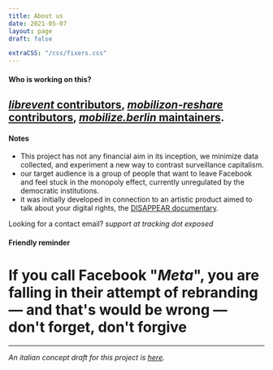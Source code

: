 ```yaml
---
title: About us
date: 2021-05-07
layout: page
draft: false

extraCSS: "/css/fixers.css"
---
```


#### Who is working on this?

## [_librevent_ contributors](https://github.com/tracking-exposed/librevent/graphs/contributors), [_mobilizon-reshare_ contributors](https://github.com/Tech-Workers-Coalition-Italia/mobilizon-reshare/graphs/contributors), [_mobilize.berlin_ maintainers](https://mobilize.berlin/about/instance).

#### Notes

* This project has not any financial aim in its inception, we minimize data collected, and experiment a new way to contrast surveillance capitalism.
* our target audience is a group of people that want to leave Facebook and feel stuck in the monopoly effect, currently unregulated by the democratic institutions.
* it was initially developed in connection to an artistic product aimed to talk about your digital rights, the [DISAPPEAR documentary](https://www.arte.tv/en/videos/100750-000-F/disappear/).


Looking for a contact email? _support at tracking dot exposed_

#### Friendly reminder

# If you call Facebook "_Meta_", you are falling in their attempt of rebranding — and that's would be wrong — don't forget, don't forgive

---

_An italian concept draft for this project is [here](/italiano-1)._
